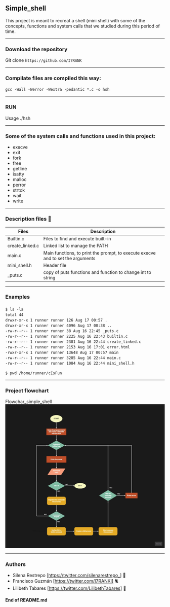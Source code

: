 ## Simple_shell
This project is meant to recreat a shell (mini shell) with some of the concepts, functions and system calls that we studied during this period of time.

------------
### Download the repository

Git clone `https://github.com/I7RANK`

------------

### Compilate files are compiled this way:
`gcc -Wall -Werror -Wextra -pedantic *.c -o hsh`

------------

### RUN

Usage ./hsh

------------
### Some of the system calls and functions used in this project:
- execve
- exit
- fork
- free
- getline
- isatty
- malloc
- perror
- strtok
- wait
- write

------------


### Description files 📂

| Files  | Description  |
| ------------ | ------------ |
| Builtin.c  |  Files to find and execute built-in |
| create_linked.c  |  Linked list to manage the PATH |
|main.c	| Main functions, to print the prompt, to execute execve and to set the arguments |
|mini_shell.h | Header file |
| _puts.c | copy of puts functions and function to change int to string |


------------


### Examples

####
`$ ls -la` <br/>
`total 44`  <br/>
`drwxr-xr-x 1 runner runner 126 Aug 17 00:57 .` <br/>
`drwxr-xr-x 1 runner runner 4096 Aug 17 00:38 ..`  <br/>
`-rw-r--r-- 1 runner runner 38 Aug 16 22:45 _puts.c`  <br/>
`-rw-r--r-- 1 runner runner 2225 Aug 16 22:43 builtin.c`  <br/>
`-rw-r--r-- 1 runner runner 2381 Aug 16 22:44 create_linked.c` <br/>
`-rw-r--r-- 1 runner runner 2153 Aug 16 17:01 error.html`  <br/>
`-rwxr-xr-x 1 runner runner 13648 Aug 17 00:57 main`  <br/>
`-rw-r--r-- 1 runner runner 3285 Aug 16 22:44 main.c` <br/>
`-rw-r--r-- 1 runner runner 1084 Aug 16 22:44 mini_shell.h`  <br/>

`$ pwd /home/runner/cIsFun`


------------


### Project flowchart
Flowchar_simple_shell
[![Flowchart_simple_shell](https://github.com/I7RANK/simple_shell/blob/master/flowchart%20(1).jpg "Flowchart_simple_shell")](https://github.com/I7RANK/simple_shell/blob/master/flowchart%20(1).jpg "Flowchart_simple_shell")


------------


### Authors
- Silena Restrepo [https://twitter.com/silenarestrepo_] 🌺
- Francisco Guzmán [https://twitter.com/I7RANKI] 🐈
- Lilibeth Tabares [https://twitter.com/LilibethTabares] 🌻

#### End of README.md
